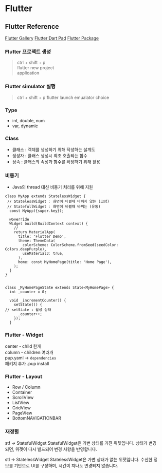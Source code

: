 # Flutter
## Flutter Reference 
[Flutter Gallery](https://github.com/flutter/gallery#flutter-gallery)
[Flutter Dart Pad](https://dartpad.dev/)
[Flutter Package](https://pub.dev/)

### Flutter 프로젝트 생성
>ctrl + shift + p  
>flutter new project  
>application

### Flutter simulator 실행
>ctrl + shift + p
>flutter launch emualator
>choice

### Type
- int, double, num
- var, dynamic

### Class
- 클래스 : 객체를 생성하기 위해 작성하는 설계도
- 생성자 : 클래스 생성시 최초 호출되는 함수
- 상속 : 클래스의 속성과 함수를 확장하기 위해 활용

### 비동기
- Java의 thread 대신 비동기 처리를 위해 지원
```
class MyApp extends StatelessWidget {
 // StatelessWidget : 화면이 바뀔때 바뀌지 않는 (고정)
 // StatefullWidget : 화면이 바뀔때 바뀌는 (유동)
  const MyApp({super.key});

  @override
  Widget build(BuildContext context) {
	// 
    return MaterialApp(
      title: 'Flutter Demo',
      theme: ThemeData(
        colorScheme: ColorScheme.fromSeed(seedColor: Colors.deepPurple),
        useMaterial3: true,
      ),
      home: const MyHomePage(title: 'Home Page'),
    );
  }
}


class _MyHomePageState extends State<MyHomePage> {
  int _counter = 0;

  void _incrementCounter() {
    setState(() {
// setState : 활성 상태
      _counter++;
    });
  }
```

### Flutter - Widget
center - child 한개  
column - children 여러개  
pup.yaml → `dependencies`  
패키지 추가 .pup install  

### Flutter - Layout
- Row / Column
- Container
- ScrollView
- ListView
- GridView
- PageView
- BottomNAVIGATIONBAR

### 재정렬
stf → StatefulWidget
StatefulWidget은 가변 상태를 가진 위젯입니다. 상태가 변경되면, 위젯이 다시 빌드되어 변경 사항을 반영합니다.

stl → StatelessWidget
StatelessWidget은 가변 상태가 없는 위젯입니다. 수신한 정보를 기반으로 UI를 구성하며, 시간이 지나도 변경되지 않습니다.
